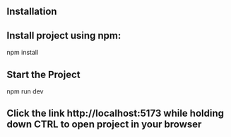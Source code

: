 ## Installation

## Install project using npm:

npm install

## Start the Project

npm run dev

## Click the link http://localhost:5173 while holding down CTRL to open project in your browser